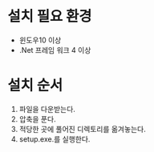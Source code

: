 # 설치 필요 환경
* 윈도우10 이상
* .Net 프레임 워크 4 이상

# 설치 순서
1. 파일을 다운받는다.
1. 압축을 푼다.
1. 적당한 곳에 풀어진 디렉토리를 옮겨놓는다.
1. setup.exe.를 실행한다.
